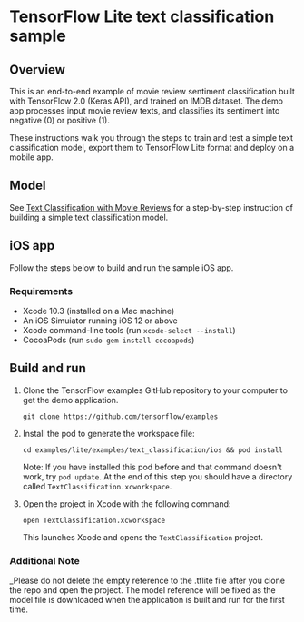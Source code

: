 # TensorFlow Lite text classification sample

## Overview

This is an end-to-end example of movie review sentiment classification built
with TensorFlow 2.0 (Keras API), and trained on IMDB dataset. The demo app
processes input movie review texts, and classifies its sentiment into negative
(0) or positive (1).

These instructions walk you through the steps to train and test a simple text
classification model, export them to TensorFlow Lite format and deploy on a
mobile app.

## Model

See [Text Classification with Movie Reviews](https://www.tensorflow.org/tutorials/keras/basic_text_classification)
for a step-by-step instruction of building a simple text classification model.

## iOS app

Follow the steps below to build and run the sample iOS app.

### Requirements

*  Xcode 10.3 (installed on a Mac machine)
*  An iOS Simuiator running iOS 12 or above
*  Xcode command-line tools (run ```xcode-select --install```)
*  CocoaPods (run ```sudo gem install cocoapods```)

## Build and run

1. Clone the TensorFlow examples GitHub repository to your computer to get the
demo application.

    ```
    git clone https://github.com/tensorflow/examples
    ```

1. Install the pod to generate the workspace file:

    ```
    cd examples/lite/examples/text_classification/ios && pod install
    ```
    Note: If you have installed this pod before and that command doesn't work,
    try `pod update`.
    At the end of this step you should have a directory called
    `TextClassification.xcworkspace`.

1. Open the project in Xcode with the following command:

    ```
    open TextClassification.xcworkspace
    ```
    This launches Xcode and opens the `TextClassification` project.

### Additional Note
_Please do not delete the empty reference to the .tflite file after you clone the repo and open the project. The model reference will be fixed as the model file is downloaded when the application is built and run for the first time.